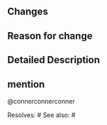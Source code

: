 <!--
title must use prefix like this
feat: new feature
fix: bufix
docs: document changes
style: changes except codes(like indent, import..)
refactor: refactoring
test: test code
chore: about build or deploy(not changes code)
-->

## Changes

## Reason for change

## Detailed Description


## mention
@connerconnerconner

Resolves: #
See also: #